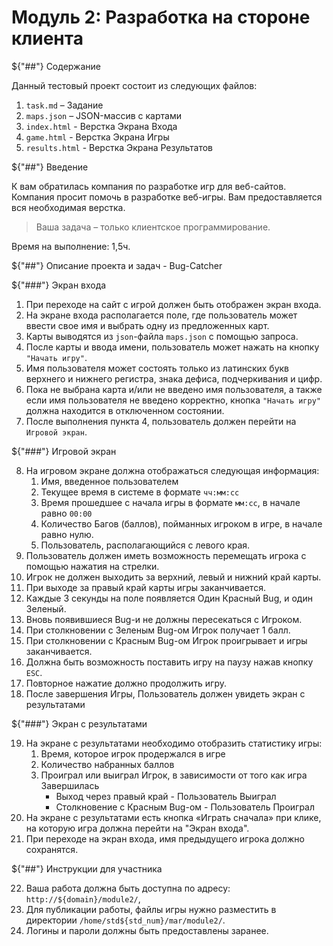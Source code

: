 # Модуль 2: Разработка на стороне клиента

${"##"} Содержание

Данный тестовый проект состоит из следующих файлов:

1. `task.md` – Задание
2. `maps.json` – JSON-массив с картами
3. `index.html` - Верстка Экрана Входа
4. `game.html` - Верстка Экрана Игры
5. `results.html` - Верстка Экрана Результатов

${"##"} Введение

К вам обратилась компания по разработке игр для веб-сайтов.
Компания просит помочь в разработке веб-игры.
Вам предоставляется вся необходимая верстка.

> Ваша задача – только клиентское программирование.

Время на выполнение: 1,5ч.

${"##"} Описание проекта и задач - Bug-Catcher

${"###"} Экран входа

1. При переходе на сайт с игрой должен быть отображен экран входа.
2. На экране входа располагается поле, где пользователь может ввести свое имя и
выбрать одну из предложенных карт.
3. Карты выводятся из `json`-файла `maps.json` с помощью запроса.
4. После карты и ввода имени, пользователь может нажать на кнопку `"Начать игру"`.
5. Имя пользователя может состоять только из латинских букв верхнего и нижнего регистра,
знака дефиса, подчеркивания и цифр.
6. Пока не выбрана карта и/или не введено имя пользователя,
а также если имя пользователя не введено корректно, кнопка `"Начать игру"`
должна находится в отключенном состоянии.
7. После выполнения пункта 4, пользователь должен перейти на `Игровой экран`.

${"###"} Игровой экран

8. На игровом экране должна отображаться следующая информация:
    1. Имя, введенное пользователем
    2. Текущее время в системе в формате `чч:мм:сс`
    3. Время прошедшее с начала игры в формате `мм:сс`, в начале равно `00:00`
    4. Количество Багов (баллов), пойманных игроком в игре, в начале равно нулю.
    5. Пользователь, располагающийся с левого края.
9. Пользователь должен иметь возможность перемещать игрока с помощью нажатия на
стрелки.
10. Игрок не должен выходить за верхний, левый и нижний край карты.
11. При выходе за правый край карты игры заканчивается.
12. Каждые 3 секунды на поле появляется Один Красный Bug, и один Зеленый.
13. Вновь появившиеся Bug-и не должны пересекаться с Игроком.
14. При столкновении с Зеленым Bug-ом Игрок получает 1 балл.
15. При столкновении с Красным Bug-ом Игрок проигрывает и игры заканчивается.
16. Должна быть возможность поставить игру на паузу нажав кнопку `ESC`.
17. Повторное нажатие должно продолжить игру.
18. После завершения Игры, Пользователь должен увидеть экран с результатами

${"###"} Экран с результатами

19. На экране с результатами необходимо отобразить статистику игры:
    1. Время, которое игрок продержался в игре
    2. Количество набранных баллов
    3. Проиграл или выиграл Игрок, в зависимости от того как игра Завершилась
        - Выход через правый край - Пользователь Выиграл
        - Столкновение с Красным Bug-ом - Пользователь Проиграл
20. На экране с результатами есть кнопка «Играть сначала» при клике, на которую игра должна перейти на "Экран входа".
21. При переходе на экран входа, имя предыдущего игрока должно сохранятся.

${"##"} Инструкции для участника

22. Ваша работа должна быть доступна по адресу: `http://${domain}/module2/`,
23. Для публикации работы, файлы игры нужно разместить в
директории `/home/std${std_num}/mar/module2/`.
24. Логины и пароли должны быть предоставлены заранее.
